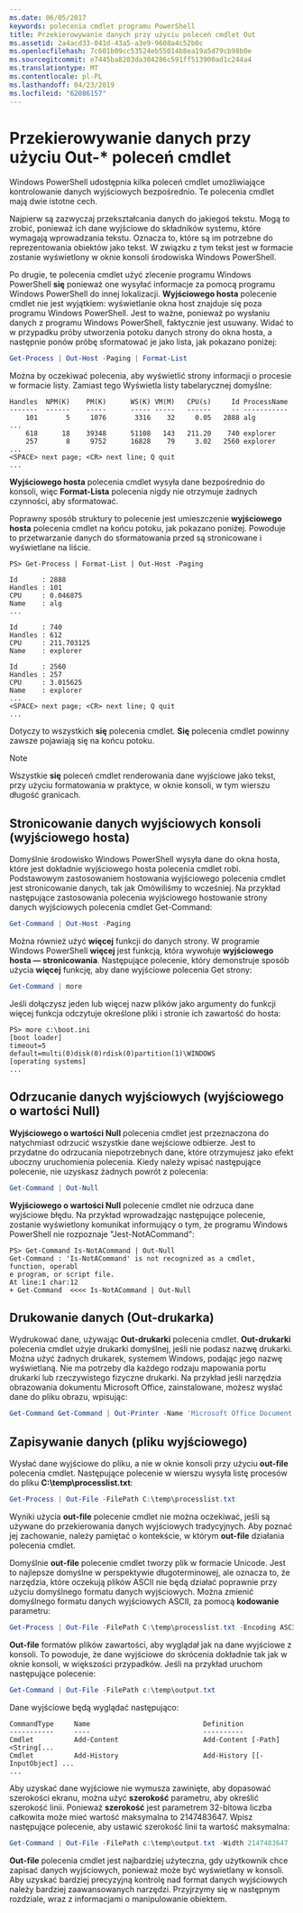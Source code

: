 ```yaml
---
ms.date: 06/05/2017
keywords: polecenia cmdlet programu PowerShell
title: Przekierowywanie danych przy użyciu poleceń cmdlet Out
ms.assetid: 2a4acd33-041d-43a5-a3e9-9608a4c52b0c
ms.openlocfilehash: 7c601b09cc53524eb55014b8ea19a5d79cb98b0e
ms.sourcegitcommit: e7445ba8203da304286c591ff513900ad1c244a4
ms.translationtype: MT
ms.contentlocale: pl-PL
ms.lasthandoff: 04/23/2019
ms.locfileid: "62086157"
---
```

# <a name="redirecting-data-with-out--cmdlets"></a>Przekierowywanie danych przy użyciu Out-* poleceń cmdlet

Windows PowerShell udostępnia kilka poleceń cmdlet umożliwiające kontrolowanie danych wyjściowych bezpośrednio. Te polecenia cmdlet mają dwie istotne cech.

Najpierw są zazwyczaj przekształcania danych do jakiegoś tekstu. Mogą to zrobić, ponieważ ich dane wyjściowe do składników systemu, które wymagają wprowadzania tekstu. Oznacza to, które są im potrzebne do reprezentowania obiektów jako tekst. W związku z tym tekst jest w formacie zostanie wyświetlony w oknie konsoli środowiska Windows PowerShell.

Po drugie, te polecenia cmdlet użyć zlecenie programu Windows PowerShell **się** ponieważ one wysyłać informacje za pomocą programu Windows PowerShell do innej lokalizacji. **Wyjściowego hosta** polecenie cmdlet nie jest wyjątkiem: wyświetlanie okna host znajduje się poza programu Windows PowerShell. Jest to ważne, ponieważ po wysłaniu danych z programu Windows PowerShell, faktycznie jest usuwany. Widać to w przypadku próby utworzenia potoku danych strony do okna hosta, a następnie ponów próbę sformatować je jako lista, jak pokazano poniżej:

```powershell
Get-Process | Out-Host -Paging | Format-List
```

Można by oczekiwać polecenia, aby wyświetlić strony informacji o procesie w formacie listy. Zamiast tego Wyświetla listy tabelarycznej domyślne:

```output
Handles  NPM(K)    PM(K)      WS(K) VM(M)   CPU(s)     Id ProcessName
-------  ------    -----      ----- -----   ------     -- -----------
    101       5     1076       3316    32     0.05   2888 alg
...
    618      18    39348      51108   143   211.20    740 explorer
    257       8     9752      16828    79     3.02   2560 explorer
...
<SPACE> next page; <CR> next line; Q quit
...
```

**Wyjściowego hosta** polecenia cmdlet wysyła dane bezpośrednio do konsoli, więc **Format-Lista** polecenia nigdy nie otrzymuje żadnych czynności, aby sformatować.

Poprawny sposób struktury to polecenie jest umieszczenie **wyjściowego hosta** polecenia cmdlet na końcu potoku, jak pokazano poniżej. Powoduje to przetwarzanie danych do sformatowania przed są stronicowane i wyświetlane na liście.

```
PS> Get-Process | Format-List | Out-Host -Paging

Id      : 2888
Handles : 101
CPU     : 0.046875
Name    : alg
...

Id      : 740
Handles : 612
CPU     : 211.703125
Name    : explorer

Id      : 2560
Handles : 257
CPU     : 3.015625
Name    : explorer
...
<SPACE> next page; <CR> next line; Q quit
...
```

Dotyczy to wszystkich **się** polecenia cmdlet. **Się** polecenia cmdlet powinny zawsze pojawiają się na końcu potoku.

> [!NOTE]
> Wszystkie **się** poleceń cmdlet renderowania dane wyjściowe jako tekst, przy użyciu formatowania w praktyce, w oknie konsoli, w tym wierszu długość granicach.

## <a name="paging-console-output-out-host"></a>Stronicowanie danych wyjściowych konsoli (wyjściowego hosta)

Domyślnie środowisko Windows PowerShell wysyła dane do okna hosta, które jest dokładnie wyjściowego hosta polecenia cmdlet robi. Podstawowym zastosowaniem hostowania wyjściowego polecenia cmdlet jest stronicowanie danych, tak jak Omówiliśmy to wcześniej. Na przykład następujące zastosowania polecenia wyjściowego hostowanie strony danych wyjściowych polecenia cmdlet Get-Command:

```powershell
Get-Command | Out-Host -Paging
```

Można również użyć **więcej** funkcji do danych strony. W programie Windows PowerShell **więcej** jest funkcją, która wywołuje **wyjściowego hosta — stronicowania**. Następujące polecenie, który demonstruje sposób użycia **więcej** funkcję, aby dane wyjściowe polecenia Get strony:

```powershell
Get-Command | more
```

Jeśli dołączysz jeden lub więcej nazw plików jako argumenty do funkcji więcej funkcja odczytuje określone pliki i stronie ich zawartość do hosta:

```
PS> more c:\boot.ini
[boot loader]
timeout=5
default=multi(0)disk(0)rdisk(0)partition(1)\WINDOWS
[operating systems]
...
```

## <a name="discarding-output-out-null"></a>Odrzucanie danych wyjściowych (wyjściowego o wartości Null)

**Wyjściowego o wartości Null** polecenia cmdlet jest przeznaczona do natychmiast odrzucić wszystkie dane wejściowe odbierze. Jest to przydatne do odrzucania niepotrzebnych dane, które otrzymujesz jako efekt uboczny uruchomienia polecenia. Kiedy należy wpisać następujące polecenie, nie uzyskasz żadnych powrót z polecenia:

```powershell
Get-Command | Out-Null
```

**Wyjściowego o wartości Null** polecenie cmdlet nie odrzuca dane wyjściowe błędu. Na przykład wprowadzając następujące polecenie, zostanie wyświetlony komunikat informujący o tym, że programu Windows PowerShell nie rozpoznaje "Jest-NotACommand":

```
PS> Get-Command Is-NotACommand | Out-Null
Get-Command : 'Is-NotACommand' is not recognized as a cmdlet, function, operabl
e program, or script file.
At line:1 char:12
+ Get-Command  <<<< Is-NotACommand | Out-Null
```

## <a name="printing-data-out-printer"></a>Drukowanie danych (Out-drukarka)

Wydrukować dane, używając **Out-drukarki** polecenia cmdlet. **Out-drukarki** polecenia cmdlet użyje drukarki domyślnej, jeśli nie podasz nazwę drukarki. Można użyć żadnych drukarek, systemem Windows, podając jego nazwę wyświetlaną. Nie ma potrzeby dla każdego rodzaju mapowania portu drukarki lub rzeczywistego fizyczne drukarki. Na przykład jeśli narzędzia obrazowania dokumentu Microsoft Office, zainstalowane, możesz wysłać dane do pliku obrazu, wpisując:

```powershell
Get-Command Get-Command | Out-Printer -Name 'Microsoft Office Document Image Writer'
```

## <a name="saving-data-out-file"></a>Zapisywanie danych (pliku wyjściowego)

Wysłać dane wyjściowe do pliku, a nie w oknie konsoli przy użyciu **out-file** polecenia cmdlet. Następujące polecenie w wierszu wysyła listę procesów do pliku **C:\\temp\\processlist.txt**:

```powershell
Get-Process | Out-File -FilePath C:\temp\processlist.txt
```

Wyniki użycia **out-file** polecenie cmdlet nie można oczekiwać, jeśli są używane do przekierowania danych wyjściowych tradycyjnych. Aby poznać jej zachowanie, należy pamiętać o kontekście, w którym **out-file** działania polecenia cmdlet.

Domyślnie **out-file** polecenie cmdlet tworzy plik w formacie Unicode. Jest to najlepsze domyślne w perspektywie długoterminowej, ale oznacza to, że narzędzia, które oczekują plików ASCII nie będą działać poprawnie przy użyciu domyślnego formatu danych wyjściowych. Można zmienić domyślnego formatu danych wyjściowych ASCII, za pomocą **kodowanie** parametru:

```powershell
Get-Process | Out-File -FilePath C:\temp\processlist.txt -Encoding ASCII
```

**Out-file** formatów plików zawartości, aby wyglądał jak na dane wyjściowe z konsoli. To powoduje, że dane wyjściowe do skrócenia dokładnie tak jak w oknie konsoli, w większości przypadków. Jeśli na przykład uruchom następujące polecenie:

```powershell
Get-Command | Out-File -FilePath c:\temp\output.txt
```

Dane wyjściowe będą wyglądać następująco:

```output
CommandType     Name                            Definition
-----------     ----                            ----------
Cmdlet          Add-Content                     Add-Content [-Path] <String[...
Cmdlet          Add-History                     Add-History [[-InputObject] ...
...
```

Aby uzyskać dane wyjściowe nie wymusza zawinięte, aby dopasować szerokości ekranu, można użyć **szerokość** parametru, aby określić szerokość linii. Ponieważ **szerokość** jest parametrem 32-bitowa liczba całkowita może mieć wartość maksymalna to 2147483647. Wpisz następujące polecenie, aby ustawić szerokość linii ta wartość maksymalna:

```powershell
Get-Command | Out-File -FilePath c:\temp\output.txt -Width 2147483647
```

**Out-file** polecenia cmdlet jest najbardziej użyteczna, gdy użytkownik chce zapisać danych wyjściowych, ponieważ może być wyświetlany w konsoli. Aby uzyskać bardziej precyzyjną kontrolę nad format danych wyjściowych należy bardziej zaawansowanych narzędzi. Przyjrzymy się w następnym rozdziale, wraz z informacjami o manipulowanie obiektem.